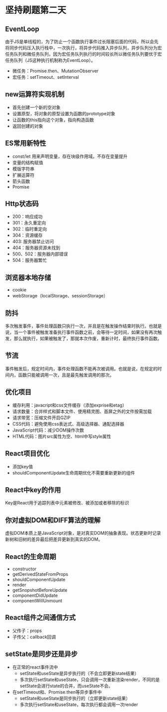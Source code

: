 # 坚持刷题第二天

## EventLoop
由于JS是单线程的，为了防止一个函数执行事件过长阻塞后面的代码，所以会先将同步代码压入执行栈中，一次执行，将异步代码推入异步队列，异步队列分为宏任务队列和微任务队列，因为宏任务队列执行的时间较长所以微任务队列要优于宏任务队列（JS这种执行机制称为EventLoop）。

+ 微任务：Promise.then、MutationObserver
+ 宏任务：setTimeout、setInterval

## new运算符实现机制
+ 首先创建一个新的空对象
+ 设置原型，将对象的原型设置为函数的prototype对象
+ 让函数的this指向这个对象，指向构造函数
+ 返回创建的对象

## ES常用新特性
+ const/let 用来声明变量，存在块级作用域。不存在变量提升
+ 变量的结构赋值
+ 模版字符串
+ 扩展运算符
+ 箭头函数
+ Promise

## Http状态码
+ 200：响应成功
+ 301：永久重定向
+ 302：临时重定向
+ 304：资源缓存
+ 403: 服务器禁止访问
+ 404：服务器资源未找到
+ 500、502：服务器内部错误
+ 504：服务器繁忙

## 浏览器本地存储
+ cookie
+ webStorage（localStorage、sessionStorage）

## 防抖
多次触发事件，事件处理函数只执行一次，并且是在触发操作结束时执行。也就是说，当一个事件被触发准备执行事件函数之前，会等待一定时间，如果没有再次触发，那么就执行，如果被触发了，那就本次作废，重新计时，最终执行事件函数。

## 节流
事件触发后，规定时间内，事件处理函数不能再次被调用。也就是说，在规定的时间内，函数只能被调用一次，且是最先触发调用的那次。

## 优化项目
+ 缓存利用：javacript和css文件缓存（添加exprise和etag）
+ 请求数量：合并样式和脚本文件、使用精灵图、首屏之外的文件按需加载
+ 请求带宽：压缩文件开启GZIP
+ CSS代码：避免使用css表达式、高级选择器、通配选择器
+ JavaScript代码：减少DOM操作次数
+ HTML代码：图片src属性为空、html中写style属性

## React项目优化
+ 添加key值
+ shouldComponentUpdate生命周期优化不需要重新更新的组件

## React中key的作用
Key是React用于追踪列表中元素被修改、被添加或者移除的标识

## 你对虚拟DOM和DIFF算法的理解
虚拟DOM本质上是JavaScript对象，是对真实DOM的抽象表现。状态更新时记录新树和旧树的差异最后把差异更新到真实的DOM。

## React的生命周期
+ constructor
+ getDerivedStateFromProps
+ shouldComponentUpdate
+ render
+ getSnopshotBeforeUpdate
+ componentDidUpdate
+ componentWillUnmount

## React组件之间通信方式
+ 父传子：props
+ 子传父：callback回调

## setState是同步还是异步
+ 在正常的react事件流中
    + setState和useState是异步执行的（不会立即更新state结果）
    + 多次执行setState和useState，只会调用一次重新渲染render，不同的是setState会进行state的合并，而useState不会。
+ 在setTimeout和、Promise.then等异步事件中
    + setState和useState是同步执行的（立即更新state结果）
    + 多次执行setState和useState，每次执行都会调用一次render

